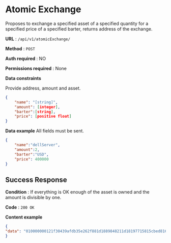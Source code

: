 # Atomic Exchange

Proposes to exchange a specified asset of a specified quantity for a specified price of a specified barter,
returns address of the exchange.

**URL** : `/api/v1/atomicExchange/`

**Method** : `POST`

**Auth required** : NO

**Permissions required** : None

**Data constraints**

Provide address, amount and asset.

```json
{
    "name": "[string]",
    "amount": [integer],
    "barter":[string],
    "price": [positive float]
}
```

**Data example** All fields must be sent.

```json
{
    "name":"dellServer",
    "amount":2,
    "barter":"USD",
    "price": 400000
}
```

## Success Response

**Condition** : If everything is OK enough of the asset is owned and the amount is divisible by one.

**Code** : `200 OK`

**Content example**

```json
{
"data": "010000000121f30439afdb35e262f881d1889848211d18197715815cbed8167129d7eaf508000000006b483045022100dfd8062b8db11eba8cc09e7da9aac70b05ac71cbc7130fe8db947e5636eb6aa50220328c4669824c724d341f153d2cc64f972fb988db06e7ebe434bf7adc7f7ffe6a8321034ebeec63cd0ab6131d62d203dc178bcd33dba8df75f7c1a38eea394e577a8dfdffffffff0100000000000000003776a914eaaaa8cd21793342a6bb9ca8c0023f44720938fb88ac1c73706b7116ad7694442a5b94176ba35f723c8e5b005a6202000000007500000000"
}
```
